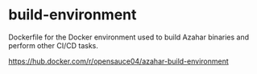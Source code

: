 # build-environment

Dockerfile for the Docker environment used to build Azahar binaries and perform other CI/CD tasks.

https://hub.docker.com/r/opensauce04/azahar-build-environment
